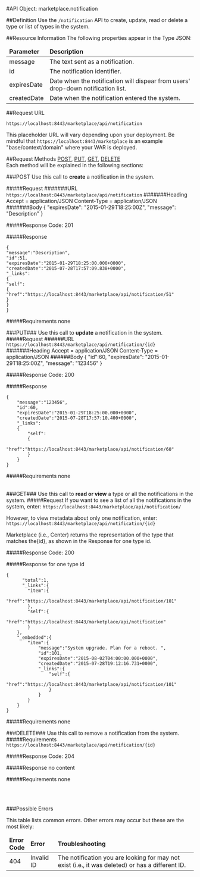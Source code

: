 #API Object: marketplace.notification

##Definition 
Use the `/notification` API to create, update, read or delete a type or list of types in the system. 

##Resource Information
The following properties appear in the Type JSON:

<table style="width:100%">
    <thead>
        <tr>
            <td><b>Parameter</b></td>
            <td><b>Description</b></td
        </tr>
    </thead>
    <tbody>
        <tr>
            <td>message</td>
            <td>The text sent as a notification.</td> 
        </tr>
        <tr>
            <td>id</td>
            <td>The notification identifier.</td> 
        </tr>
        <tr>
            <td>expiresDate</td>
            <td>Date when the notification will dispear from users' drop-down notification list.</td> 
        </tr>
        <tr>
            <td>createdDate</td>
            <td>Date when the notification entered the system.</td> 
        </tr>
    </tbody>
</table>
 
##Request URL

`https://localhost:8443/marketplace/api/notification`

This placeholder URL will vary depending upon your deployment. Be mindful that `https://localhost:8443/marketplace` is an example "base/context/domain" where your WAR is deployed.  

##Request Methods
[POST](https://github.com/ozone-development/ozp-rest/blob/master/docs-external/rest/OZP_notificationAPI.md#POST),
[PUT](https://github.com/ozone-development/ozp-rest/blob/master/docs-external/rest/OZP_notificationAPI.md#PUT), 
[GET](https://github.com/ozone-development/ozp-rest/blob/master/docs-external/rest/OZP_notificationAPI.md#GET), 
[DELETE](https://github.com/ozone-development/ozp-rest/blob/master/docs-external/rest/OZP_notificationAPI.md#DELETE)
<br>
Each method will be explained in the following sections:

###<a name=POST>POST</a>
Use this call to **create** a notification in the system.

#####Request
#######URL
`https://localhost:8443/marketplace/api/notification`
#######Heading
    Accept = application/JSON
    Content-Type = application/JSON
#######Body
    {
      "expiresDate": "2015-01-29T18:25:00Z",
      "message": "Description"
    }


#####Response Code:
201

#####Response

    {
    "message":"Description",
    "id":51,
    "expiresDate":"2015-01-29T18:25:00.000+0000",
    "createdDate":"2015-07-28T17:57:09.838+0000",
    "_links":
    {
    "self":
    {
    "href":"https://localhost:8443/marketplace/api/notification/51"
    }
    }
    }

#####Requirements
none
<br>




###<a name=PUT>PUT</a>###
Use this call to **update** a notification in the system.
#####Request
######URL
`https://localhost:8443/marketplace/api/notification/{id}`
#######Heading
    Accept = application/JSON
    Content-Type = application/JSON
######Body
      {
    "id":60,
    "expiresDate": "2015-01-29T18:25:00Z",
    "message": "123456"
      }
    

#####Response Code:
200

#####Response
    
    {
        "message":"123456",
        "id":60,
        "expiresDate":"2015-01-29T18:25:00.000+0000",
        "createdDate":"2015-07-28T17:57:10.400+0000",
        "_links":
        {
            "self":
            {
                "href":"https://localhost:8443/marketplace/api/notification/60"
            }
        }
    }

#####Requirements
none
<br>
<br>


###<a name=GET>GET</a>###
Use this call to **read or view** a type or all the notifications in the system.
#####Request
If you want to see a list of all the notifications in the system, enter:
`https://localhost:8443/marketplace/api/notification/`

However, to view metadata about only one notification, enter:
`https://localhost:8443/marketplace/api/notification/{id}`
 
Marketplace (i.e., Center) returns the representation of the type that matches the{id}, as shown in the Response for one type id. 

#####Response Code:
200

#####Response for one type id

    {  
    	  "total":1,
    	  "_links":{  
    	    "item":{  
    	    	"href":"https://localhost:8443/marketplace/api/notification/101"
    		},
    		"self":{  
    			"href":"https://localhost:8443/marketplace/api/notification"
    		}
    	},
    	"_embedded":{  
    		"item":{  
    			"message":"System upgrade. Plan for a reboot. ",
    			"id":101,
    			"expiresDate":"2015-08-02T04:00:00.000+0000",
    			"createdDate":"2015-07-28T19:12:16.731+0000",
    			"_links":{  
    				"self":{  
    					"href":"https://localhost:8443/marketplace/api/notification/101"
    				}
    			}
    		}
    	}
    }

#####Requirements
none


###<a name=DELETE>DELETE</a>###
Use this call to remove a notification from the system.
#####Requirements
`https://localhost:8443/marketplace/api/notification/{id}`

#####Response Code:
204

#####Response
no content<br>    
       
#####Requirements
none

<br>
<br>




###Possible Errors

This table lists common errors. Other errors may occur but these are the most likely:
<table style="width:100%">
    <thead>
        <tr>    
            <td><b>Error <br> Code</b></td>
            <td><b>Error</b></td>
            <td><b>Troubleshooting</b></td>
        </tr>
    </thead>
    <tbody>
        <tr>
            <td>404
            <td>Invalid ID
            <td>The notification you are looking for may not exist (i.e., it was deleted) or has a different ID.</td> 
        </tr>
    </tbody>
</table> 



